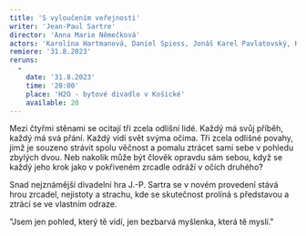 ```yaml
---
title: 'S vyloučením veřejnosti'
writer: 'Jean-Paul Sartre'
director: 'Anna Marie Němečková'
actors: 'Karolína Hartmanová, Daniel Spiess, Jonáš Karel Pavlatovský, Kateřina Guthová'
remiere: '31.8.2023'
reruns:
  -  
    date: '31.8.2023'
    time: '20:00'
    place: 'H2O - bytové divadlo v Košické'
    available: 20
---
```

Mezi čtyřmi stěnami se ocitají tři zcela odlišní lidé. Každý má svůj příběh, každý má svá přání. Každý vidí svět svýma očima. Tři zcela odlišné povahy, jimž je souzeno strávit spolu věčnost a pomalu ztrácet sami sebe v pohledu zbylých dvou. Neb nakolik může být člověk opravdu sám sebou, když se každý jeho krok jako v pokřiveném zrcadle odráží v očích druhého? 

Snad nejznámější divadelní hra J.-P. Sartra se v novém provedení stává hrou zrcadel, nejistoty a strachu, kde se skutečnost prolíná s představou a ztrácí se ve vlastním odraze.

"Jsem jen pohled, který tě vidí, jen bezbarvá myšlenka, která tě myslí."
